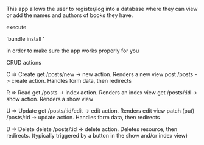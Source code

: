 This app allows the user to register/log into a database where they can view or add the names and authors of books they have.

execute

'bundle install '

in order to make sure the app works properly for you


CRUD actions

C => Create get /posts/new -> new action. Renders a new view
post /posts -> create action. Handles form data, then redirects

R => Read get /posts -> index action. Renders an index view get /posts/:id -> show action. Renders a show view

U => Update get /posts/:id/edit -> edit action. Renders edit view patch (put) /posts/:id -> update action. Handles form data, then redirects

D => Delete delete /posts/:id -> delete action. Deletes resource, then redirects. (typically triggered by a button in the show and/or index view)
